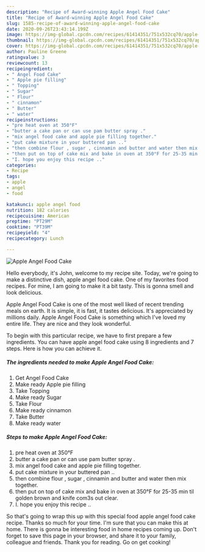```yaml
---
description: "Recipe of Award-winning Apple Angel Food Cake"
title: "Recipe of Award-winning Apple Angel Food Cake"
slug: 1585-recipe-of-award-winning-apple-angel-food-cake
date: 2020-09-26T23:43:14.199Z
image: https://img-global.cpcdn.com/recipes/61414351/751x532cq70/apple-angel-food-cake-recipe-main-photo.jpg
thumbnail: https://img-global.cpcdn.com/recipes/61414351/751x532cq70/apple-angel-food-cake-recipe-main-photo.jpg
cover: https://img-global.cpcdn.com/recipes/61414351/751x532cq70/apple-angel-food-cake-recipe-main-photo.jpg
author: Pauline Greene
ratingvalue: 3
reviewcount: 13
recipeingredient:
- " Angel Food Cake"
- " Apple pie filling"
- " Topping"
- " Sugar"
- " Flour"
- " cinnamon"
- " Butter"
- " water"
recipeinstructions:
- "pre heat oven at 350°F"
- "butter a cake pan or can use pam butter spray ."
- "mix angel food cake and apple pie filling together."
- "put cake mixture in your buttered pan .."
- "then combine flour , sugar , cinnamin and butter and water then mix together."
- "then put on top of cake mix and bake in oven at 350°F for 25-35 min til golden brown and knife com3s out clear."
- "I. hope you enjoy this recipe .."
categories:
- Recipe
tags:
- apple
- angel
- food

katakunci: apple angel food 
nutrition: 182 calories
recipecuisine: American
preptime: "PT29M"
cooktime: "PT39M"
recipeyield: "4"
recipecategory: Lunch

---
```



![Apple Angel Food Cake](https://img-global.cpcdn.com/recipes/61414351/751x532cq70/apple-angel-food-cake-recipe-main-photo.jpg)

Hello everybody, it's John, welcome to my recipe site. Today, we're going to make a distinctive dish, apple angel food cake. One of my favorites food recipes. For mine, I am going to make it a bit tasty. This is gonna smell and look delicious.



Apple Angel Food Cake is one of the most well liked of recent trending meals on earth. It is simple, it is fast, it tastes delicious. It's appreciated by millions daily. Apple Angel Food Cake is something which I've loved my entire life. They are nice and they look wonderful.


To begin with this particular recipe, we have to first prepare a few ingredients. You can have apple angel food cake using 8 ingredients and 7 steps. Here is how you can achieve it.

<!--inarticleads1-->

##### The ingredients needed to make Apple Angel Food Cake:

1. Get  Angel Food Cake
1. Make ready  Apple pie filling
1. Take  Topping
1. Make ready  Sugar
1. Take  Flour
1. Make ready  cinnamon
1. Take  Butter
1. Make ready  water




<!--inarticleads2-->

##### Steps to make Apple Angel Food Cake:

1. pre heat oven at 350°F
1. butter a cake pan or can use pam butter spray .
1. mix angel food cake and apple pie filling together.
1. put cake mixture in your buttered pan ..
1. then combine flour , sugar , cinnamin and butter and water then mix together.
1. then put on top of cake mix and bake in oven at 350°F for 25-35 min til golden brown and knife com3s out clear.
1. I. hope you enjoy this recipe ..




So that's going to wrap this up with this special food apple angel food cake recipe. Thanks so much for your time. I'm sure that you can make this at home. There is gonna be interesting food in home recipes coming up. Don't forget to save this page in your browser, and share it to your family, colleague and friends. Thank you for reading. Go on get cooking!
